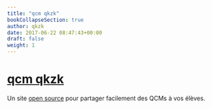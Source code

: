 ```yaml
---
title: "qcm qkzk"
bookCollapseSection: true
author: qkzk
date: 2017-06-22 08:47:43+00:00
draft: false
weight: 1
---
```


# [qcm qkzk](https://qcmqkzk.fr)

Un site [open source](https://github.com/qkzk/qcm_alchemy) pour partager facilement des QCMs à vos élèves.
